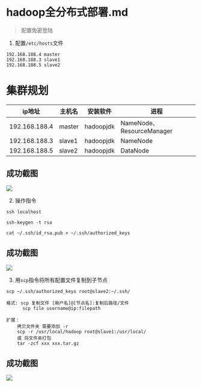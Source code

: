 # hadoop全分布式部署.md

> 配置免密登陆  

1. 配置`/etc/hosts`文件
```
192.168.188.4 master
192.168.188.3 slave1
192.168.188.5 slave2             
```

# 集群规划
ip地址|主机名|安装软件|进程
-|-|-|-|
192.168.188.4|master|hadoopjdk	|NameNode、 ResourceManager
192.168.188.3|slave1|hadoopjdk|NameNode
192.168.188.5|slave2|hadoopjdk|DataNode

## 成功截图
![](http://tmp.wyjsjxh.com/201906142230_455.png)

2. 操作指令    

```
ssh localhost

ssh-keygen -t rsa

cat ~/.ssh/id_rsa.pub > ~/.ssh/authorized_keys

```

## 成功截图
![](http://tmp.wyjsjxh.com/201906142256_119.png)

3. 用`scp`指令将所有配置文件复制到子节点  

```
scp ~/.ssh/authorized_keys root@slave2:~/.ssh/

格式: scp 复制文件 [用户名]@[节点名]:复制后路径/文件
      scp file username@ip:filepath

扩展：
    拷贝文件夹 需要添加 -r
    scp -r /usr/local/hadoop root@slave1:/usr/local/
    或 将文件夹打包
    tar -zcf xxx xxx.tar.gz

```
## 成功截图
![](http://tmp.wyjsjxh.com/201906142305_853.png)
